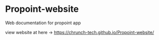 # Propoint-website
Web documentation for propoint app

view website at here -> https://chrunch-tech.github.io/Propoint-website/
